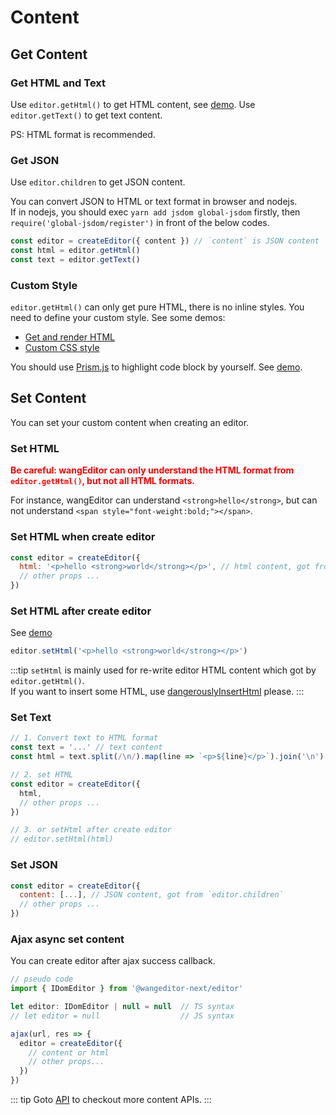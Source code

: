 # Content

## Get Content

### Get HTML and Text

Use `editor.getHtml()` to get HTML content, see [demo](https://wangeditor-next.github.io/demo/get-html.html?lang=en). Use `editor.getText()` to get text content.

PS: HTML format is recommended.

### Get JSON

Use `editor.children` to get JSON content.

You can convert JSON to HTML or text format in browser and nodejs.<br>
If in nodejs, you should exec `yarn add jsdom global-jsdom` firstly, then `require('global-jsdom/register')` in front of the below codes.

```js
const editor = createEditor({ content }) // `content` is JSON content
const html = editor.getHtml()
const text = editor.getText()
```

### Custom Style

`editor.getHtml()` can only get pure HTML, there is no inline styles. You need to define your custom style. See some demos:
- [Get and render HTML](https://wangeditor-next.github.io/demo/get-html.html?lang=en)
- [Custom CSS style](https://wangeditor-next.github.io/demo/css/view.css)

You should use [Prism.js](https://prismjs.com/) to highlight code block by yourself. See [demo](https://wangeditor-next.github.io/demo/code-highlight.html?lang=en).

## Set Content

You can set your custom content when creating an editor.

### Set HTML

<b style="color: red;">Be careful: wangEditor can only understand the HTML format from `editor.getHtml()`, but not all HTML formats.</b>

For instance, wangEditor can understand `<strong>hello</strong>`, but can not understand `<span style="font-weight:bold;"></span>`.

### Set HTML when create editor

```js
const editor = createEditor({
  html: '<p>hello <strong>world</strong></p>', // html content, got from `editor.getHtml()`
  // other props ...
})
```

### Set HTML after create editor

See [demo](https://wangeditor-next.github.io/demo/set-html.html?lang=en)

```js
editor.setHtml('<p>hello <strong>world</strong></p>')
```

:::tip
`setHtml` is mainly used for re-write editor HTML content which got by `editor.getHtml()`.<br>
If you want to insert some HTML, use [dangerouslyInsertHtml](./API.md#dangerouslyinserthtml) please.
:::

### Set Text

```js
// 1. Convert text to HTML format
const text = '...' // text content
const html = text.split(/\n/).map(line => `<p>${line}</p>`).join('\n')

// 2. set HTML
const editor = createEditor({
  html,
  // other props ...
})

// 3. or setHtml after create editor
// editor.setHtml(html)
```

### Set JSON

```js
const editor = createEditor({
  content: [...], // JSON content, got from `editor.children`
  // other props ...
})
```

### Ajax async set content

You can create editor after ajax success callback.

```js
// pseudo code
import { IDomEditor } from '@wangeditor-next/editor'

let editor: IDomEditor | null = null  // TS syntax
// let editor = null                  // JS syntax

ajax(url, res => {
  editor = createEditor({
    // content or html
    // other props...
  })
})
```

::: tip
Goto [API](./API.md) to checkout more content APIs.
:::
